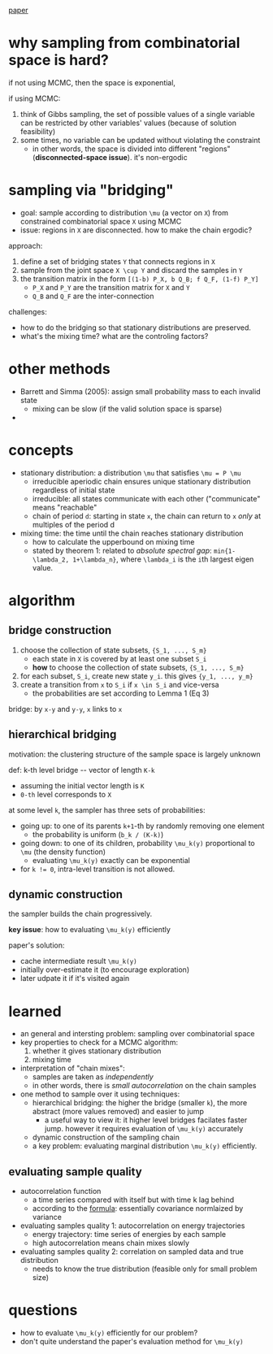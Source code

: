 [paper](http://proceedings.mlr.press/v22/lin12/lin12.pdf)

# why sampling from combinatorial space is hard?

if not using MCMC, then the space is exponential, 

if using MCMC:

1. think of Gibbs sampling, the set of possible values of a single variable can be restricted by other variables' values (because of solution feasibility)
2. some times, no variable can be updated without violating the constraint
   - in other words, the space is divided into different "regions" (**disconnected-space issue**). it's non-ergodic

# sampling via "bridging"

- goal: sample according to distribution `\mu` (a vector on `X`) from constrained combinatorial space `X` using MCMC
- issue: regions in `X` are disconnected. how to make the chain ergodic?

approach:

1. define a set of bridging states `Y` that connects regions in `X`
2. sample from the joint space `X \cup Y` and discard the samples in `Y`
3. the transition matrix in the form `[(1-b) P_X, b Q_B; f Q_F, (1-f) P_Y]`
   - `P_X` and `P_Y` are the transition matrix for `X` and `Y`
   - `Q_B` and `Q_F` are the inter-connection

challenges:

- how to do the bridging so that stationary distributions are preserved. 
- what's the mixing time? what are the controling factors?


# other methods

- Barrett and Simma (2005): assign small probability mass to each invalid state
  - mixing can be slow (if the valid solution space is sparse)
- 

# concepts

- stationary distribution: a distribution `\mu` that satisfies `\mu = P \mu`
  - irreducible aperiodic chain ensures unique stationary distribution regardless of initial state
  - irreducible: all states communicate with each other	("communicate" means "reachable"
  - chain of period `d`: starting in state `x`, the chain can return to `x` *only* at multiples of the period d
- mixing time: the time until the chain reaches stationary distribution
  - how to calculate the upperbound on mixing time
  - stated by theorem 1: related to *absolute spectral gap*: `min{1-\lambda_2, 1+\lambda_n}`, where `\lambda_i` is the `i`th largest eigen value.

# algorithm

## bridge construction

1. choose the collection of state subsets, `{S_1, ..., S_m}`
   - each state in `X` is covered by at least one subset `S_i`
   - **how** to choose the collection of state subsets, `{S_1, ..., S_m}`
2. for each subset, `S_i`, create new state `y_i`. this gives `{y_1, ..., y_m}`
3. create a transition from `x` to `S_i` if `x \in S_i` and vice-versa
   - the probabilities are set according to Lemma 1 (Eq 3)

bridge: by `x-y` and `y-y`, `x` links to  `x`

## hierarchical bridging

motivation: the clustering structure of the sample space is largely unknown

def: k-th level bridge -- vector of length `K-k` 
  - assuming the initial vector length is `K`
  - `0-th` level corresponds to `X`

at some level `k`, the sampler has three sets of probabilities:

- going up: to one of its parents `k+1`-th by randomly removing one element
  - the probability is uniform (`b_k / (K-k)`)
- going down: to one of its children, probability `\mu_k(y)` proportional to `\mu` (the density function)
  - evaluating `\mu_k(y)` exactly can be exponential
- for `k != 0`, intra-level transition is not allowed.

## dynamic construction

the sampler builds the chain progressively. 

**key issue**: how to evaluating `\mu_k(y)` efficiently

paper's solution:

- cache intermediate result `\mu_k(y)`
- initially over-estimate it (to encourage exploration)
- later udpate it if it's visited again

# learned

- an general and intersting problem: sampling over combinatorial space
- key properties to check for a MCMC algorithm:
  1. whether it gives stationary distribution
  2. mixing time
- interpretation of "chain mixes":
  - samples are taken as *independently*
  - in other words, there is *small autocorrelation* on the chain samples
- one method to sample over it using techniques:
  - hierarchical bridging: the higher the bridge (smaller `k`), the more abstract (more values removed) and easier to jump
    - a useful way to view it: it higher level bridges facilates faster jump. however it requires evaluation of `\mu_k(y)` accurately
  - dynamic construction of the sampling chain
  - a key problem: evaluating marginal distribution `\mu_k(y)` efficiently. 

## evaluating sample quality

- autocorrelation function
  - a time series compared with itself but with time k lag behind
  - according to the [formula](http://www.itl.nist.gov/div898/handbook/eda/section3/eda35c.htm): essentially covariance normlaized by variance
- evaluating samples quality 1: autocorrelation on energy trajectories
  - energy trajectory: time series of energies by each sample
  - high autocorrelation means chain mixes slowly
- evaluating samples quality 2: correlation on sampled data and true distribution
  - needs to know the true distribution (feasible only for small problem size)

# questions

- how to evaluate `\mu_k(y)` efficiently for our problem?
- don't quite understand the paper's evaluation method for `\mu_k(y)`
